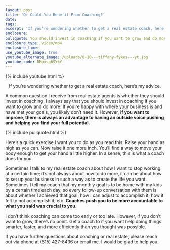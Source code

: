 ```yaml
---
layout: post
title: 'Q: Could You Benefit From Coaching?'
date:
tags:
excerpt: 'If you’re wondering whether to get a real estate coach, here’s my advice.'
enclosure:
pullquote: You should invest in coaching if you want to grow and do more.
enclosure_type: video/mp4
enclosure_time:
use_youtube_image: true
youtube_alternate_image: /uploads/8-10---tiffany-fykes---yt.jpg
youtube_code: RMoxsg6SYkY
---
```


{% include youtube.html %}<center>If you’re wondering whether to get a real estate coach, here’s my advice.</center>

A common question I receive from real estate agents is whether they should invest in coaching. I always say that you should invest in coaching if you want to grow and do more. If you’re happy with where your business is and have met your goals, you likely don’t need it. However, **if you want to improve, there is always an advantage to having an outside voice pushing and helping you find your full potential.&nbsp;**

{% include pullquote.html %}

Here’s a quick exercise I want you to do as you read this: Raise your hand as high as you can. Now raise it one more inch. You’ll find a way to move your body enough to get your hand a little higher. In a sense, this is what a coach does for you.&nbsp;

Sometimes I talk to my real estate coach about how I want to stop working at a certain time; it’s not always about how to do more, it can be about how to set up your business in such a way as to create the life you want. Sometimes I tell my coach that my monthly goal is to be home with my kids by a certain time each day, so every follow-up conversation with them is about whether I achieved that goal, how I can adjust to accomplish it, how it felt to not accomplish it, etc. **Coaches push you to be more accountable to what you said was crucial to you.**

I don’t think coaching can come too early or too late. However, if you don’t want to grow, there’s no point. Get a coach to if you want help doing things smarter, faster, and more efficiently than you thought was possible.&nbsp;

If you have further questions about coaching or real estate, please reach out via phone at (615) 427-8436 or email me. I would be glad to help you.